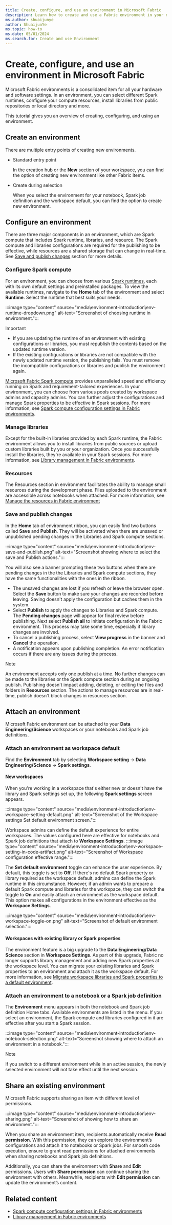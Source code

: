 ```yaml
---
title: Create, configure, and use an environment in Microsoft Fabric
description: Learn how to create and use a Fabric environment in your notebooks and Spark job definitions.
ms.author: shuaijunye
author: ShuaijunYe
ms.topic: how-to
ms.date: 05/01/2024
ms.search.for: Create and use Environment
---
```


# Create, configure, and use an environment in Microsoft Fabric

Microsoft Fabric environments is a consolidated item for all your hardware and software settings. In an environment, you can select different Spark runtimes, configure your compute resources, install libraries from public repositories or local directory and more.

This tutorial gives you an overview of creating, configuring, and using an environment.

## Create an environment

There are multiple entry points of creating new environments.

- Standard entry point

    In the creation hub or the **New** section of your workspace, you can find the option of creating new environment like other Fabric items.

- Create during selection

    When you select the environment for your notebook, Spark job definition and the workspace default, you can find the option to create new environment.

## Configure an environment

There are three major components in an environment, which are Spark compute that includes Spark runtime, libraries, and resource. The Spark compute and libraries configurations are required for the publishing to be effective, while resources are a shared storage that can change in real-time. See [Save and publish changes](create-and-use-environment.md#save-and-publish-changes) section for more details.

### Configure Spark compute

For an environment, you can choose from various [Spark runtimes](runtime.md), each with its own default settings and preinstalled packages. To view the available runtimes, navigate to the **Home** tab of the environment and select **Runtime**. Select the runtime that best suits your needs.

:::image type="content" source="media\environment-introduction\env-runtime-dropdown.png" alt-text="Screenshot of choosing runtime in environment.":::

> [!IMPORTANT]
>
> - If you are updating the runtime of an environment with existing configurations or libraries, you must republish the contents based on the updated runtime version.
> - If the existing configurations or libraries are not compatible with the newly updated runtime version, the publishing fails. You must remove the incompatible configurations or libraries and publish the environment again.

[Microsoft Fabric Spark compute](spark-compute.md) provides unparalleled speed and efficiency running on Spark and requirement-tailored experiences. In your environment, you can choose from various pools created by workspace admins and capacity admins. You can further adjust the configurations and manage Spark properties to be effective in Spark sessions. For more information, see [Spark compute configuration settings in Fabric environments](environment-manage-compute.md).

### Manage libraries

Except for the built-in libraries provided by each Spark runtime, the Fabric environment allows you to install libraries from public sources or upload custom libraries built by you or your organization. Once you successfully install the libraries, they're available in your Spark sessions. For more information, see [Library management in Fabric environments](environment-manage-library.md).

### Resources

The Resources section in environment facilitates the ability to manage small resources during the development phase. Files uploaded to the environment are accessible across notebooks when attached. For more information, see [Manage the resources in Fabric environment](environment-manage-resources.md)

### Save and publish changes

In the **Home** tab of environment ribbon, you can easily find two buttons called **Save** and **Publish**. They will be activated when there are unsaved or unpublished pending changes in the Libraries and Spark compute sections.  

:::image type="content" source="media\environment-introduction\env-save-and-publish.png" alt-text="Screenshot showing where to select the save and Publish actions.":::

You will also see a banner prompting these two buttons when there are pending changes in the the Libraries and Spark compute sections, they have the same functionalities with the ones in the ribbon.

- The unsaved changes are lost if you refresh or leave the browser open. Select the **Save** button to make sure your changes are recorded before leaving. Saving doesn't apply the configuration but caches them in the system.
- Select **Publish** to apply the changes to Libraries and Spark compute. The **Pending changes** page will appear for final review before publishing. Next select **Publish all** to initiate configuration in the Fabric environment. This process may take some time, especially if library changes are involved.
- To cancel a publishing process, select **View progress** in the banner and **Cancel** the operation.
- A notification appears upon publishing completion. An error notification occurs if there are any issues during the process.

> [!NOTE]
> An environment accepts only one publish at a time. No further changes can be made to the libraries or the Spark compute section during an ongoing publish.
> Publishing doesn't impact adding, deleting, or editing the files and folders in **Resources** section. The actions to manage resources are in real-time, publish doesn't block changes in resources section.

## Attach an environment

Microsoft Fabric environment can be attached to your **Data Engineering/Science** workspaces or your notebooks and Spark job definitions.

### Attach an environment as workspace default

Find the **Environment** tab by selecting **Workspace setting** -> **Data Engineering/Science** -> **Spark settings**.

#### New workspaces

When you're working in a workspace that's either new or doesn't have the library and Spark settings set up, the following **Spark settings** screen appears.

:::image type="content" source="media\environment-introduction\env-workspace-setting-default.png" alt-text="Screenshot of the Workspace settings Set default environment screen.":::

Workspace admins can define the default experience for entire workspaces. The values configured here are effective for notebooks and Spark job definitions that attach to **Workspace Settings**.
:::image type="content" source="media\environment-introduction\env-workspace-setting-in-code-artifact.png" alt-text="Screenshot of Workspace configuration effective range.":::

The **Set default environment** toggle can enhance the user experience. By default, this toggle is set to **Off**. If there's no default Spark property or library required as the workspace default, admins can define the Spark runtime in this circumstance. However, if an admin wants to prepare a default Spark compute and libraries for the workspace, they can switch the toggle to **On** and easily attach an environment as the workspace default. This option makes all configurations in the environment effective as the **Workspace Settings**.

:::image type="content" source="media\environment-introduction\env-workspace-toggle-on.png" alt-text="Screenshot of default environment selection.":::

#### Workspaces with existing library or Spark properties

The environment feature is a big upgrade to the **Data Engineering/Data Science** section in **Workspace Settings**. As part of this upgrade, Fabric no longer supports library management and adding new Spark properties at the workspace level. You can migrate your existing libraries and Spark properties to an environment and attach it as the workspace default. For more information, see [Migrate workspace libraries and Spark properties to a default environment](environment-workspace-migration.md).

### Attach an environment to a notebook or a Spark job definition

The **Environment** menu appears in both the notebook and Spark job definition Home tabs. Available environments are listed in the menu. If you select an environment, the Spark compute and libraries configured in it are effective after you start a Spark session.

:::image type="content" source="media\environment-introduction\env-notebook-selection.png" alt-text="Screenshot showing where to attach an environment in a notebook.":::

>[!NOTE]
> If you switch to a different environment while in an active session, the newly selected environment will not take effect until the next session.

## Share an existing environment

Microsoft Fabric supports sharing an item with different level of permissions.

:::image type="content" source="media\environment-introduction\env-sharing.png" alt-text="Screenshot of showing how to share an environment.":::

When you share an environment item, recipients automatically receive **Read permission**. With this permission, they can explore the environment’s configurations and attach it to notebooks or Spark jobs. For smooth code execution, ensure to grant read permissions for attached environments when sharing notebooks and Spark job definitions.

Additionally, you can share the environment with **Share** and **Edit** permissions. Users with **Share permission** can continue sharing the environment with others. Meanwhile, recipients with **Edit permission** can update the environment’s content.

## Related content

- [Spark compute configuration settings in Fabric environments](environment-manage-compute.md)
- [Library management in Fabric environments](environment-manage-library.md)
